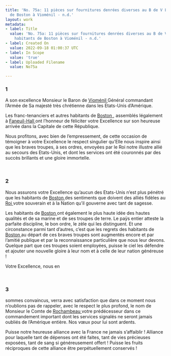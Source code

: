 ```yaml
---
title: 'No. 75a: 11 pièces sur fournitures denrées diverses au B de V Lettre des habitants
  de Boston à Vioménil - n.d.'
layout: work
metadata:
- label: Title
  value: 'No. 75a: 11 pièces sur fournitures denrées diverses au B de V Lettre des
    habitants de Boston à Vioménil - n.d.'
- label: Created On
  value: 2022-09-18 01:00:37 UTC
- label: In Scope
  value: 'true'
- label: Uploaded Filename
  value: No75a

---
```

<div class="pages">
<div id="page-32567493">
<h3><a name="page-32567493">1</a></h3>
<div class="page-content">
<p>A son excellence <span class="line-break"> </span>Monsieur le Baron de <a href="../subjects/32163026" title="Antoine Charles du Houx, baron de Vioménil; 1734-1827"> Vioménil </a> <span class="line-break"> </span>Général commandant l’Armée  <span class="line-break"> </span>de Sa majesté très chrétienne  <span class="line-break"> </span>dans les Etats-Unis d’Amérique.</p>
<p>Les franc-tenanciers et <span class="line-break"> </span>autres habitants de <a href="../subjects/32162836" title=" Boston, Masssachusetts"> Boston </a>, <span class="line-break"> </span>assemblés légalement à <a href="../subjects/32163305" title="Faneuil Hall"> Faneuil-Hall </a><span class="line-break"> </span>ont l’honneur de féliciter votre <span class="line-break"> </span>Excellence sur son heureuse arrivée <span class="line-break"> </span>dans la Capitale de cette <span class="line-break"> </span>République.</p>
<p>Nous profitons, avec bien de <span class="line-break"> </span>l’empressement, de cette occasion <span class="line-break"> </span>de témoigner à votre Excellence <span class="line-break"> </span>le respect singulier qu’Elle nous <span class="line-break"> </span>inspire ainsi que les braves <span class="line-break"> </span>troupes, à ses ordres, envoyées <span class="line-break"> </span>par le Roi notre illustre allié <span class="line-break"> </span>au secours des Etats-Unis, et <span class="line-break"> </span>dont les services ont été couronnés <span class="line-break"> </span>par des succès brillants et une <span class="line-break"> </span>gloire immortelle. <span class="line-break"> </span></p>
</div>
</div>
<br />
<div id="page-32567494">
<h3><a name="page-32567494">2</a></h3>
<div class="page-content">
<p>Nous assurons votre Excellence <span class="line-break"> </span>qu’aucun des Etats-Unis n’est <span class="line-break"> </span>plus pénétré que les habitants de <span class="line-break"> </span><a href="../subjects/32162836" title=" Boston, Masssachusetts"> Boston </a> des sentiments que doivent <span class="line-break"> </span>des alliés fidèles au <a href="../subjects/32162835" title="Louis XVI; 1754-1793"> Roi </a> votre <span class="line-break"> </span>souverain et à la Nation qu’il <span class="line-break"> </span>gouverne avec tant de sagesse.</p>
<p>Les habitants de <a href="../subjects/32162836" title=" Boston, Masssachusetts"> Boston </a> <span class="line-break"> </span>ont également le plus haute <span class="line-break"> </span>idée des hautes qualités et de <span class="line-break"> </span>sa marine et de ses troupes de <span class="line-break"> </span>terre. Le paÿs entier atteste <span class="line-break"> </span>la parfaite discipline, le bon <span class="line-break"> </span>ordre, le zèle qui les distinguent. <span class="line-break"> </span>Et une circonstance parmi tant <span class="line-break"> </span>d’autres, c’est que les regrets <span class="line-break"> </span>des habitants de <a href="../subjects/32162836" title=" Boston, Masssachusetts"> Boston </a> au départ <span class="line-break"> </span>de ces braves troupes sont <span class="line-break"> </span>augmentés encore et par l’amitié <span class="line-break"> </span>publique et par la reconnaissance<span class="line-break"> </span>particulière que nous leur devons. <span class="line-break"> </span>Quelque part que ces troupes soient <span class="line-break"> </span>employées, puisse le ciel les <span class="line-break"> </span>défendre et ajouter  une <span class="line-break"> </span>nouvelle gloire à leur nom <span class="line-break"> </span>et à celle de leur nation généreuse !</p>
<p>Votre Excellence, nous en </p>
</div>
</div>
<br />
<div id="page-32567495">
<h3><a name="page-32567495">3</a></h3>
<div class="page-content">
<p>sommes convaincus, verra avec <span class="line-break"> </span>satisfaction que dans ce moment <span class="line-break"> </span>nous n’oublions pas de rappeler, <span class="line-break"> </span>avec le respect le plus profond, <span class="line-break"> </span>le nom de Monsieur le Comte de <span class="line-break"> </span><a href="../subjects/32166229" title="Jean-Baptiste Donatien de Vimeur de Rochambeau; 1725-1807"> Rochambeau </a> votre prédécesseur <span class="line-break"> </span>dans ce commandement important <span class="line-break"> </span>dont les services signalés ne <span class="line-break"> </span>seront jamais oubliés de l’Amérique <span class="line-break"> </span>entière. Nos vœux pour lui sont <span class="line-break"> </span>ardents.</p>
<p>Puisse notre heureuse alliance <span class="line-break"> </span>avec la France ne jamais s’affaiblir ! <span class="line-break"> </span>Alliance pour laquelle tant de <span class="line-break"> </span>dépenses ont été faites, tant de <span class="line-break"> </span>vies précieuses exposées, tant de <span class="line-break"> </span>sang si généreusement offert ! <span class="line-break"> </span>Puisse les fruits réciproques <span class="line-break"> </span>de cette alliance être perpétuellement <span class="line-break"> </span>conservés ! <span class="line-break"> </span></p>
</div>
</div>
<br />
</div>

